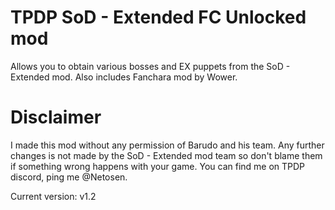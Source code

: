 # TPDP SoD - Extended FC Unlocked mod
Allows you to obtain various bosses and EX puppets from the SoD - Extended mod.
Also includes Fanchara mod by Wower.

# Disclaimer
I made this mod without any permission of Barudo and his team.
Any further changes is not made by the SoD - Extended mod team so don't blame them if something wrong happens with your game.
You can find me on TPDP discord, ping me @Netosen.

Current version: v1.2
